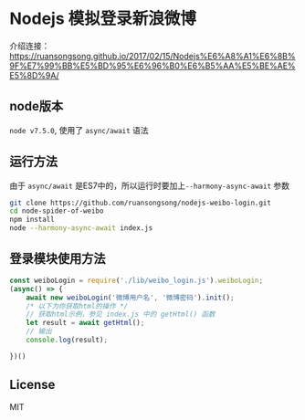 # Nodejs 模拟登录新浪微博
介绍连接：https://ruansongsong.github.io/2017/02/15/Nodejs%E6%A8%A1%E6%8B%9F%E7%99%BB%E5%BD%95%E6%96%B0%E6%B5%AA%E5%BE%AE%E5%8D%9A/

## node版本

`node v7.5.0`, 使用了 `async/await` 语法


## 运行方法
由于 `async/await` 是ES7中的，所以运行时要加上`--harmony-async-await` 参数
```bash
git clone https://github.com/ruansongsong/nodejs-weibo-login.git
cd node-spider-of-weibo
npm install
node --harmony-async-await index.js
```

## 登录模块使用方法
```javascript
const weiboLogin = require('./lib/weibo_login.js').weiboLogin;
(async() => {
    await new weiboLogin('微博用户名', '微博密码').init();
	/* 以下为你获取html的操作 */
	// 获取html示例，参见 index.js 中的 getHtml() 函数
    let result = await getHtml();
	// 输出
    console.log(result);

})()
```

## License
MIT
